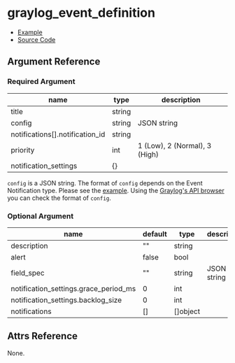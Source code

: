 # graylog_event_definition

* [Example](../../examples/v0.12/event_definition.tf)
* [Source Code](../../graylog/terraform/resource_event_definition.go)

## Argument Reference

### Required Argument

name | type | description
--- | --- | ---
title | string |
config | string | JSON string
notifications[].notification_id | string |
priority | int | 1 (Low), 2 (Normal), 3 (High)
notification_settings | {} |

`config` is a JSON string.
The format of `config` depends on the Event Notification type.
Please see the [example](https://github.com/suzuki-shunsuke/go-graylog/blob/master/terraform/example/v0.12/event_definition.tf).
Using the [Graylog's API browser](https://docs.graylog.org/en/3.1/pages/configuration/rest_api.html) you can check the format of `config`.

### Optional Argument

name | default | type | description
--- | --- | --- | ---
description | "" | string |
alert | false | bool |
field_spec | "" | string | JSON string
notification_settings.grace_period_ms | 0 | int |
notification_settings.backlog_size | 0 | int |
notifications | [] | []object |

## Attrs Reference

None.
